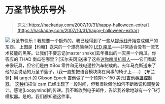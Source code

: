 # 万圣节快乐号外

> 原文:[https://hackaday.com/2007/10/31/happy-halloween-extra/](https://hackaday.com/2007/10/31/happy-halloween-extra/)

![](../Images/5ab234f40aec0270b49392a006a57c7d.png)
万圣节快乐！我想要一个额外的，我已经得到了一些从[提示线](http://hackaday.com/tips)开始变成僵尸的东西。
上图是【约翰】送来的一个漂亮简单的 [LED 南瓜](http://www.instructables.com/id/The-mini-pumpkin-LED-face/)——非常适合没有一流艺术技能的黑客。让我们不要忘记[master shake]去年推出的一天黑一个南瓜。你答应的 THAD 南瓜在哪里？[沃尔夫冈]送来了这些[迷你南瓜机器人](http://www.instructables.com/id/Beware-of-the-horrible-pumpkin-bots-..../)——它们看起来像玩具，但它们是由 XBox 零件和无线电遥控汽车制成的。去年马克斯送来了他的会说话的万圣节篮子。(我一直想把语音模块绑在同事的椅子上……)
【布兰登】用 target 的 Gibson Epoch 吉他做了一个预算(～150 美元)[吉他英雄控制器](http://www.xyhd.tv/2007/10/how-to/tips-and-tricks-to-build-a-real-guitar-controller-just-in-time-for-guitar-hero-3/)。
[这种](http://home.roadrunner.com/~maccody/robotics/PanoramaScanCam/index.html)扫描仪 cam 已经出现了一段时间，但我很钦佩他如何不断微调和调整设计。感谢[Loopymind]的传递。我不断收到电子邮件，告诉我谷歌地球有一个飞行模拟器。是的。我们都知道这件事。